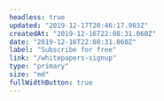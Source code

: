 ```yaml
---
headless: true
updated: "2019-12-17T20:46:17.903Z"
createdAt: "2019-12-16T22:08:31.060Z"
date: "2019-12-16T22:08:31.060Z"
label: "Subscribe for free"
link: "/whitepapers-signup"
type: "primary"
size: "md"
fullWidthButton: true
---
```

